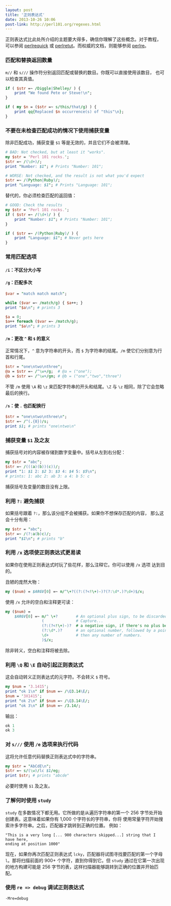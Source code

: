 ```yaml
---
layout: post
title: '正则表达式'
date: 2013-10-26 10:06
post-link: http://perl101.org/regexes.html
---
```


正则表达式比此处所介绍的主题要大得多，确信你理解了这些概念。对于教程，
可以参阅 [perlrequick][q] 或 [perlretut][t]。而权威的文档，则能够参阅
[perlre][r]。

### 匹配和替换返回数量

`m//` 和 `s///` 操作符分别返回匹配或替换的数目。你既可以直接使用该数目，
也可以检查其真值。

```perl
if ( $str =~ /Diggle|Shelley/ ) {
    print "We found Pete or Steve!\n";
}

if ( my $n = ($str =~ s/this/that/g) ) {
    print qq{Replaced $n occurrence(s) of "this"\n};
}
```

### 不要在未检查匹配成功的情况下使用捕获变量

除非匹配成功，捕获变量 `$1` 等是无效的，并且它们不会被清理。

```perl
# BAD: Not checked, but at least it "works".
my $str = 'Perl 101 rocks.';
$str =~ /(\d+)/;
print "Number: $1"; # Prints "Number: 101";

# WORSE: Not checked, and the result is not what you'd expect
$str =~ /(Python|Ruby)/;
print "Language: $1"; # Prints "Language: 101";
```

替代的，你必须检查匹配的返回值：

```perl
# GOOD: Check the results
my $str = 'Perl 101 rocks.';
if ( $str =~ /(\d+)/ ) {
    print "Number: $1"; # Prints "Number: 101";
}

if ( $str =~ /(Python|Ruby)/ ) {
    print "Language: $1"; # Never gets here
}
```

### 常用匹配选项

#### `/i`：不区分大小写

#### `/g`：匹配多次

```perl
$var = "match match match";

while ($var =~ /match/g) { $a++; }
print "$a\n"; # prints 3

$a = 0;
$a++ foreach ($var =~ /match/g);
print "$a\n"; # prints 3
```

#### `/m`：更改 `^` 和 `$` 的意义

正常情况下，`^` 意为字符串的开头，而 `$` 为字符串的结尾。`/m`
使它们分别意为行首和行尾。

```perl
$str = "one\ntwo\nthree";
@a = $str =~ /^\w+/g;  # @a = ("one");
@b = $str =~ /^\w+/gm; # @b = ("one","two","three")
```

不管 `/m` 使用 `\A` 和 `\z` 来匹配字符串的开头和结尾。`\Z` 与 `\z`
相同，除了它会忽略最后的换行。

#### `/s`：使 `.` 也匹配换行

```perl
$str = "one\ntwo\nthree\n";
$str =~ /^(.{8})/s;
print $1; # prints "one\ntwo\n"
```

### 捕获变量 `$1` 及之友

捕获括号对的内容被存储到数字变量中。括号从左到右分配：

```perl
my $str = "abc";
$str =~ /(((a)(b))(c))/;
print "1: $1 2: $2 3: $3 4: $4 5: $5\n";
# prints: 1: abc 2: ab 3: a 4: b 5: c
```

捕获括号及变量的数目没有上限。

### 利用 `?:` 避免捕获

如果括号跟着 `?:`，那么该分组不会被捕获。如果你不想保存匹配的内容，
那么这会十分有用：

```perl
my $str = "abc";
$str =~ /(?:a(b)c)/;
print "$1\n"; # prints "b"
```

### 利用 `/x` 选项使正则表达式更易读

如果你在使用正则表达式时玩了些花样，那么注释它。你可以使用 `/x` 选项
达到目的。

丑陋的庞然大物：

```perl
my ($num) = $ARGV[0] =~ m/^\+?((?:(?<!\+)-)?(?:\d*.)?\d+)$/x;
```

使用 `/x` 允许的空白和注释更可读：

```perl
my ($num) =
    $ARGV[0] =~ m/^ \+?        # An optional plus sign, to be discarded
                (              # Capture...
                (?:(?<!\+)-)?  # a negative sign, if there's no plus behind it,
                (?:\d*.)?      # an optional number, followed by a point if a decimal,
                \d+            # then any number of numbers.
                )$/x;
```

除非转义，空白和注释将被去除。

### 利用 `\Q` 和 `\E` 自动引起正则表达式

这会自动转义正则表达式的元字符。不会转义 `$` 符号。

```perl
my $num = '3.1415';
print "ok 1\n" if $num =~ /\Q3.14\E/;
$num = '3X1415';
print "ok 2\n" if $num =~ /\Q3.14\E/;
print "ok 3\n" if $num =~ /3.14/;
```

输出：

```perl
ok 1
ok 3
```

### 对 `s///` 使用 `/e` 选项来执行代码

这将允许任意代码替换正则表达式中的字符串。

```perl
my $str = "AbCdE\n";
$str =~ s/(\w)/lc $1/eg;
print $str; # prints "abcde"
```

必要时使用 `$1` 及之友。

### 了解何时使用 `study`

`study` 在多数情况下都无用。它所做的是从遍历字符串的第一个 256
字节处开始创建表。这意味着如果你有 1,000 个字符长的字符串，你将
使用常量字符开始搜索许多字符串。之后，匹配器才跳转到正确的位置。
例如：

```
"This is a very long [... 900 characters skipped...] string that I have here,
ending at position 1000"
```

现在，如果你再次匹配正则表达式 `lcky`，匹配器将试图寻找要匹配的第一个字母
`l`。那将扫描前面的 900+ 个字符，直到你得到它。但 `study` 通过在它第一次出现
的地方构建可能是 256 字节的表，这样扫描器能够跳转到正确的位置并开始匹配。

### 使用 `re => debug` 调试正则表达式

```perl
-Mre=debug
```

[q]: http://perldoc.perl.org/perlrequick.html
[t]: http://perldoc.perl.org/perlretut.html
[r]: http://perldoc.perl.org/perlre.html

